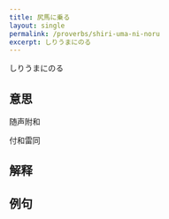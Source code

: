```yaml
---
title: 尻馬に乗る
layout: single
permalink: /proverbs/shiri-uma-ni-noru
excerpt: しりうまにのる
---
```


しりうまにのる

## 意思

随声附和

付和雷同

## 解释

## 例句

